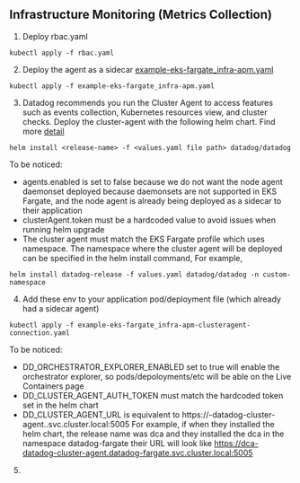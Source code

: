 ## Infrastructure Monitoring (Metrics Collection)

1. Deploy rbac.yaml
```
kubectl apply -f rbac.yaml
```

2. Deploy the agent as a sidecar [example-eks-fargate_infra-apm.yaml](https://github.com/wwongpai/Observability/tree/main/agent/eks-fargate/infra)
```
kubectl apply -f example-eks-fargate_infra-apm.yaml
```

3. Datadog recommends you run the Cluster Agent to access features such as events collection, Kubernetes resources view, and cluster checks. Deploy the cluster-agent with the following helm chart. Find more [detail](https://docs.datadoghq.com/integrations/eks_fargate/#running-the-cluster-agent-or-the-cluster-checks-runner)
```
helm install <release-name> -f <values.yaml file path> datadog/datadog
```
To be noticed:
- agents.enabled is set to false because we do not want the node agent daemonset deployed because daemonsets are not supported in EKS Fargate, and the node agent is already being deployed as a sidecar to their application
- clusterAgent.token must be a hardcoded value to avoid issues when running helm upgrade
- The cluster agent must match the EKS Fargate profile which uses namespace. The namespace where the cluster agent will be deployed can be specified in the helm install command, For example,
```
helm install datadog-release -f values.yaml datadog/datadog -n custom-namespace
```

4. Add these env to your application pod/deployment file (which already had a sidecar agent)
```
kubectl apply -f example-eks-fargate_infra-apm-clusteragent-connection.yaml
```
To be noticed:
- DD_ORCHESTRATOR_EXPLORER_ENABLED set to true will enable the orchestrator explorer, so pods/depoloyments/etc will be able on the Live Containers page
- DD_CLUSTER_AGENT_AUTH_TOKEN must match the hardcoded token set in the helm chart
- DD_CLUSTER_AGENT_URL is equivalent to https://<helm-install-name>-datadog-cluster-agent.<dca-install-namespace>.svc.cluster.local:5005
For example, if when they installed the helm chart, the release name was dca and they installed the dca in the namespace datadog-fargate their URL will look like https://dca-datadog-cluster-agent.datadog-fargate.svc.cluster.local:5005


5.

